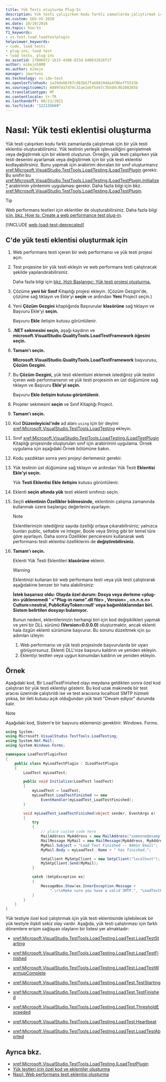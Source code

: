 ```yaml
---
title: Yük Testi oluşturma Plug-In
description: Yük testi çalışırken kodu farklı zamanlarda çalıştırmak için yük testi eklentisi oluşturma ve yük testinin işlevselliğini genişletme veya değiştirme hakkında bilgi öğrenin.
ms.custom: SEO-VS-2020
ms.date: 10/19/2016
ms.topic: how-to
f1_keywords:
- vs.test.load.loadtestplugin
helpviewer_keywords:
- code, load tests
- plug-ins, load test
- load tests, plug-ins
ms.assetid: 27806972-1b15-4388-833d-6d0632816f1f
author: mikejo5000
ms.author: mikejo
manager: jmartens
ms.technology: vs-ide-test
ms.openlocfilehash: 1a29de66f87cd83b67fa688194da4f86eff5533b
ms.sourcegitcommit: 68897da7d74c31ae1ebf5d47c7b5ddc9b108265b
ms.translationtype: MT
ms.contentlocale: tr-TR
ms.lasthandoff: 08/13/2021
ms.locfileid: "122135669"
---
```

# <a name="how-to-create-a-load-test-plug-in"></a>Nasıl: Yük testi eklentisi oluşturma

Yük testi çalışırken kodu farklı zamanlarda çalıştırmak için bir yük testi eklentisi oluşturabilirsiniz. Yük testinin yerleşik işlevselliğini genişletmek veya değiştirmek için bir eklenti oluşturun. Örneğin, yük testi çalışırken yük testi desenini ayarlamak veya değiştirmek için bir yük testi eklentisi kodlayabilirsiniz. Bunu yapmak için arabirimi devralan bir sınıf oluşturmanız <xref:Microsoft.VisualStudio.TestTools.LoadTesting.ILoadTestPlugin> gerekir. Bu sınıfın bu <xref:Microsoft.VisualStudio.TestTools.LoadTesting.ILoadTestPlugin.Initialize*> arabirimin yöntemini uygulaması gerekir. Daha fazla bilgi için bkz. <xref:Microsoft.VisualStudio.TestTools.LoadTesting.ILoadTestPlugin>.

> [!TIP]
> Web performans testleri için eklentiler de oluşturabilirsiniz. Daha fazla bilgi [için, bkz. How to: Create a web performance test plug-in](../test/how-to-create-a-web-performance-test-plug-in.md).

[!INCLUDE [web-load-test-deprecated](includes/web-load-test-deprecated.md)]

<!-- markdownlint-disable MD003 MD020 -->
## <a name="to-create-a-load-test-plug-in-in-c"></a>C'de yük testi eklentisi oluşturmak için #
<!-- markdownlint-enable MD003 MD020 -->

1. Web performans testi içeren bir web performansı ve yük testi projesi açın.

2. Test projesine bir yük testi ekleyin ve web performans testi çalıştıracak şekilde yapılandırabilirsiniz.

     Daha fazla bilgi için [bkz. Hızlı Başlangıç: Yük testi projesi oluşturma.](../test/quickstart-create-a-load-test-project.md)

3. Çözüme **yeni bir Sınıf** Kitaplığı projesi ekleyin. (Çözüm Gezgini'de, çözüme sağ tıklayın ve Ekle'yi **seçin** ve ardından **Yeni** Project seçin.) 

4. Yeni **Çözüm Gezgini** kitaplığında Başvurular **klasörüne** sağ tıklayın ve Başvuru Ekle'yi **seçin.**

   Başvuru **Ekle** iletişim kutusu görüntülenir.

5. **.NET sekmesini seçin,** aşağı kaydırın ve **microsoft.VisualStudio.QualityTools.LoadTestFramework öğesini seçin.**

6. **Tamam'ı seçin.**

   **Microsoft.VisualStudio.QualityTools.LoadTestFramework** başvurusu, **Çözüm Gezgini.** 

7. Bu **Çözüm Gezgini,** yük testi eklentisini eklemek istediğiniz yük testini içeren web performansının ve yük testi projesinin en üst düğümüne sağ tıklayın ve Başvuru **Ekle'yi seçin.**

   Başvuru **Ekle iletişim kutusu görüntülenir.**

8. Projeler sekmesini **seçin** ve Sınıf Kitaplığı Project.

9. **Tamam'ı seçin.**

10. Kod **Düzenleyicisi'nde** ad alanı `using` için bir deyimi <xref:Microsoft.VisualStudio.TestTools.LoadTesting> ekleyin.

11. Sınıf <xref:Microsoft.VisualStudio.TestTools.LoadTesting.ILoadTestPlugin> Kitaplığı projesinde oluşturulan sınıf için arabirimini uygulama. Örnek uygulama için aşağıdaki Örnek bölümüne bakın.

12. Kodu yazdıktan sonra yeni projeyi derlemeniz gerekir.

13. Yük testinin üst düğümüne sağ tıklayın ve ardından Yük Testi **Eklentisi Ekle'yi seçin.**

     Yük **Testi Eklentisi Ekle iletişim** kutusu görüntülenir.

14. Eklenti **seçin altında yük** testi eklenti sınıfınızı seçin.

15. Seçili **eklentinin Özellikler bölmesinde,** eklentinin çalışma zamanında kullanmak üzere başlangıç değerlerini ayarlayın.

    > [!NOTE]
    > Eklentilerinizin istediğiniz sayıda özelliği ortaya çıkarabilirsiniz; yalnızca bunları public, settable ve Integer, Boole veya String gibi bir temel türe göre ayarlayın. Daha sonra Özellikler penceresini kullanarak web performansı testi eklentisi özelliklerini de **değiştirebilirsiniz.**

16. **Tamam'ı seçin.**

     Eklenti Yük Testi Eklentileri **klasörüne** eklenir.

    > [!WARNING]
    > Eklentinizi kullanan bir web performans testi veya yük testi çalıştırarak aşağıdakine benzer bir hata alabilirsiniz:
    >
    > **İstek başarısız oldu: Olayda özel durum: Dosya veya derleme \<plug-in> yüklenemedi ' \<"Plug-in name".dll file> , Version= , \<n.n.n.n> Culture=neutral, PublicKeyToken=null' veya bağımlılıklarından biri. Sistem belirtilen dosyayı bulamıyor.**
    >
    > Bunun nedeni, eklentilerinizin herhangi biri için kod değişiklikleri yapmak ve yeni bir DLL sürümü **(Version=0.0.0.0)** oluşturmaktır, ancak eklenti hala özgün eklenti sürümüne başvurur. Bu sorunu düzeltmek için şu adımları izleyin:
    >
    > 1. Web performansı ve yük testi projesinde başvurularda bir uyarı görüyorsunuz. Eklenti DLL'nize başvuru kaldırın ve yeniden ekleyin.
    > 2. Eklentiyi testten veya uygun konumdan kaldırın ve yeniden ekleyin.

## <a name="example"></a>Örnek

Aşağıdaki kod, Bir LoadTestFinished olayı meydana geldikten sonra özel kod çalıştıran bir yük testi eklentiyi gösterir. Bu kod uzak makinede bir test aracısı üzerinde çalıştırıldı ise ve test aracısına localhost SMTP hizmeti yoksa, bir ileti kutusu açık olduğundan yük testi "Devam ediyor" durumda kalır.

> [!NOTE]
> Aşağıdaki kod, Sistem'e bir başvuru eklemenizi gerektirir. Windows. Forms.

```csharp
using System;
using Microsoft.VisualStudio.TestTools.LoadTesting;
using System.Net.Mail;
using System.Windows.Forms;

namespace LoadTestPluginTest
{
    public class MyLoadTestPlugin : ILoadTestPlugin
    {
        LoadTest myLoadTest;

        public void Initialize(LoadTest loadTest)
        {
            myLoadTest = loadTest;
            myLoadTest.LoadTestFinished += new
                EventHandler(myLoadTest_LoadTestFinished);
        }

        void myLoadTest_LoadTestFinished(object sender, EventArgs e)
        {
            try
            {
                // place custom code here
                MailAddress MyAddress = new MailAddress("someone@example.com");
                MailMessage MyMail = new MailMessage(MyAddress, MyAddress);
                MyMail.Subject = "Load Test Finished -- Admin Email";
                MyMail.Body = myLoadTest..Name + " has finished.";

                SmtpClient MySmtpClient = new SmtpClient("localhost");
                MySmtpClient.Send(MyMail);
            }

            catch (SmtpException ex)
            {
                MessageBox.Show(ex.InnerException.Message +
                    ".\r\nMake sure you have a valid SMTP.", "LoadTestPlugin", MessageBoxButtons.OK, MessageBoxIcon.Warning, MessageBoxDefaultButton.Button1);
            }
        }
    }
}
```

Yük testiyle özel kod çalıştırmak için yük testi eklentisinde işilebilecek bir yük testiyle ilişkili sekiz olay vardır. Aşağıda, yük testi çalıştırması için farklı dönemlere erişim sağlayan olayların bir listesi yer almaktadır:

- <xref:Microsoft.VisualStudio.TestTools.LoadTesting.LoadTest.LoadTestStarting>

- <xref:Microsoft.VisualStudio.TestTools.LoadTesting.LoadTest.LoadTestFinished>

- <xref:Microsoft.VisualStudio.TestTools.LoadTesting.LoadTest.LoadTestWarmupComplete>

- <xref:Microsoft.VisualStudio.TestTools.LoadTesting.LoadTest.TestStarting>

- <xref:Microsoft.VisualStudio.TestTools.LoadTesting.LoadTest.TestFinished>

- <xref:Microsoft.VisualStudio.TestTools.LoadTesting.LoadTest.ThresholdExceeded>

- <xref:Microsoft.VisualStudio.TestTools.LoadTesting.LoadTest.Heartbeat>

- <xref:Microsoft.VisualStudio.TestTools.LoadTesting.LoadTest.LoadTestAborted>

## <a name="see-also"></a>Ayrıca bkz.

- <xref:Microsoft.VisualStudio.TestTools.LoadTesting.ILoadTestPlugin>
- [Yük testleri için özel kod ve eklentiler oluşturma](../test/create-custom-code-and-plug-ins-for-load-tests.md)
- [Nasıl: Web performans testi eklentisi oluşturma](../test/how-to-create-a-web-performance-test-plug-in.md)
